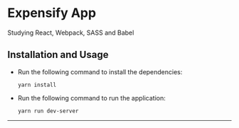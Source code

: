# Expensify App

Studying React, Webpack, SASS and Babel

## Installation and Usage

- Run the following command to install the dependencies:

    `yarn install`


- Run the following command to run the application:

    `yarn run dev-server`

---
 